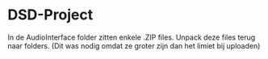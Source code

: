 # DSD-Project
In de AudioInterface folder zitten enkele .ZIP files. Unpack deze files terug naar folders.
(Dit was nodig omdat ze groter zijn dan het limiet bij uploaden)
